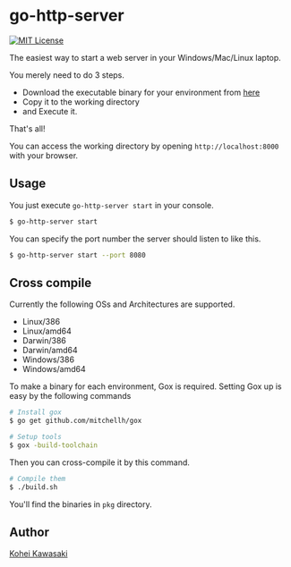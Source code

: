 go-http-server
===

[![MIT License](http://img.shields.io/badge/license-MIT-blue.svg?style=flat-square)][LICENSE]

[license]: https://github.com/k-kawa/go-http-server/blob/master/LICENSE

The easiest way to start a web server in your Windows/Mac/Linux laptop.

You merely need to do 3 steps.

- Download the executable binary for your environment from [here]
- Copy it to the working directory
- and Execute it.

That's all!

You can access the working directory by opening `http://localhost:8000` with your browser.

[here]: https://github.com/k-kawa/go-http-server/tree/master/pkg


## Usage
You just execute `go-http-server start` in your console.

```bash
$ go-http-server start
```

You can specify the port number the server should listen to like this.

```bash
$ go-http-server start --port 8080
```

## Cross compile
Currently the following OSs and Architectures are supported.

- Linux/386
- Linux/amd64
- Darwin/386
- Darwin/amd64
- Windows/386
- Windows/amd64

To make a binary for each environment, Gox is required.
Setting Gox up is easy by the following commands

```bash
# Install gox
$ go get github.com/mitchellh/gox

# Setup tools
$ gox -build-toolchain
```

Then you can cross-compile it by this command.

```bash
# Compile them
$ ./build.sh
```

You'll find the binaries in `pkg` directory.

## Author
[Kohei Kawasaki](https://github.com/k-kawa)
